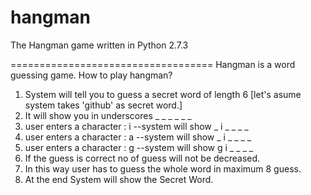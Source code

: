 hangman
=======

The Hangman game written in Python 2.7.3

===================================
Hangman is a word guessing game.
How to play hangman?
 1. System will tell you to guess a secret word of length 6 [let's asume system takes 'github' as secret word.]
 2. It will show you in underscores _ _ _ _ _ _
 3. user enters a character : i --system will show _ i _ _ _ _
 4. user enters a character : a --system will show _ i _ _ _ _
 5. user enters a character : g --system will show g i _ _ _ _
 6. If the guess is correct no of guess will not be decreased.
 7. In this way user has to guess the whole word in maximum 8 guess.
 8. At the end System will show the Secret Word.
 
